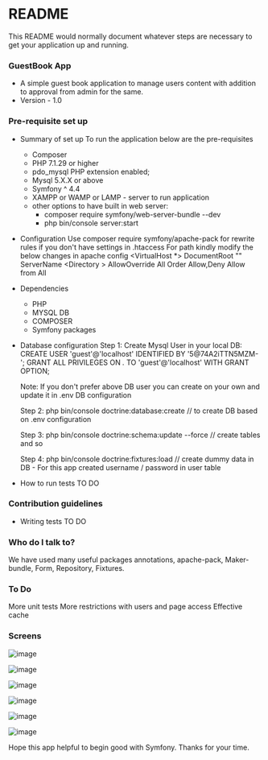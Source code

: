 # README #

This README would normally document whatever steps are necessary to get your application up and running.

### GuestBook App ###

* A simple guest book application to manage users content with addition to approval from admin for the same. 
* Version - 1.0

### Pre-requisite set up ###

* Summary of set up
  To run the application below are the pre-requisites 
	* Composer
	* PHP 7.1.29 or higher
	* pdo_mysql PHP extension enabled;
	* Mysql 5.X.X or above
	* Symfony ^ 4.4
	* XAMPP or WAMP or LAMP - server to run application
	* other options to have built in web server:
		 * composer require symfony/web-server-bundle --dev
		 * php bin/console server:start
* Configuration
	Use composer require symfony/apache-pack for rewrite rules if you don't have settings in .htaccess
	For path kindly modify the below changes in apache config
	<VirtualHost *>
	   DocumentRoot "<app public path>"
	   ServerName <any domain>
	   <Directory <app public path>>
		AllowOverride All
		Order Allow,Deny
		Allow from All
	    </Directory>
	</VirtualHost>
* Dependencies
	* PHP
	* MYSQL DB
	* COMPOSER
	* Symfony packages
* Database configuration
	Step 1: 
	Create Mysql User in your local DB:
	CREATE USER 'guest'@'localhost' IDENTIFIED BY '5@74A2iTTN5MZM-';
	GRANT ALL PRIVILEGES ON *.* TO 'guest'@'localhost' WITH GRANT OPTION;
	
	Note: If you don't prefer above DB user you can create on your own and update it in .env DB configuration
	
	Step 2: 
	php bin/console doctrine:database:create  // to create DB based on .env configuration
	
	Step 3: 
	php bin/console doctrine:schema:update --force  // create tables and so
	
	Step 4: 
	php bin/console doctrine:fixtures:load  // create dummy data in DB -  For this app created username / password in user table
	
	
	
* How to run tests
	TO DO

### Contribution guidelines ###

* Writing tests
	TO DO


### Who do I talk to? ###

We have used many useful packages annotations, apache-pack, Maker-bundle, Form, Repository, Fixtures. 

### To Do ###
More unit tests
More restrictions with users and page access
Effective cache

### Screens ###

![image](https://user-images.githubusercontent.com/65368700/82209987-25b9ab80-9906-11ea-816b-d1cf27c0601b.png)

![image](https://user-images.githubusercontent.com/65368700/82210042-39fda880-9906-11ea-80d6-4f749ba29e15.png)

![image](https://user-images.githubusercontent.com/65368700/82210091-4eda3c00-9906-11ea-8e49-2aaa9060426a.png)

![image](https://user-images.githubusercontent.com/65368700/82210140-60234880-9906-11ea-8ce8-f6fb33a707fe.png)

![image](https://user-images.githubusercontent.com/65368700/82210173-7204eb80-9906-11ea-945a-cb0eee24d1ce.png)

![image](https://user-images.githubusercontent.com/65368700/82210222-88ab4280-9906-11ea-9ffa-9c7f5097ad95.png)


Hope this app helpful to begin good with Symfony. Thanks for your time. 
